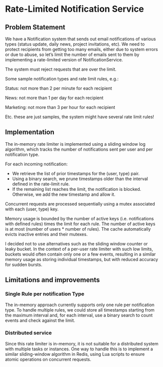 # Rate-Limited Notification Service

## Problem Statement
We have a Notification system that sends out email notifications of various types (status update, daily news, project invitations, etc). We need to protect recipients from getting too many emails, either due to system errors or due to abuse, so let’s limit the number of emails sent to them by implementing a rate-limited version of NotificationService.

The system must reject requests that are over the limit.

Some sample notification types and rate limit rules, e.g.:

Status: not more than 2 per minute for each recipient

News: not more than 1 per day for each recipient

Marketing: not more than 3 per hour for each recipient

Etc. these are just samples, the system might have several rate limit rules!

## Implementation

The in-memory rate limiter is implemented using a sliding window log algorithm, which tracks the number of notifications sent per user and per notification type.

For each incoming notification:

- We retrieve the list of prior timestamps for the (user, type) pair.
- Using a binary search, we prune timestamps older than the interval defined in the rate-limit rule.
- If the remaining list reaches the limit, the notification is blocked. Otherwise, we add the new timestamp and allow it.

Concurrent requests are processed sequentially using a mutex associated with each (user, type) key.

Memory usage is bounded by the number of active keys (i.e. notifications with defined rules) times the limit for each rule. The number of active keys is at most (number of users * number of rules). The cache automatically evicts inactive entries and their mutexes.

I decided not to use alternatives such as the sliding window counter or leaky bucket. In the context of a per-user rate limiter with such low limits, buckets would often contain only one or a few events, resulting in a similar memory usage as storing individual timestamps, but with reduced accuracy for sudden bursts.

## Limitations and improvements

### Single Rule per notification Type
The in-memory approach currently supports only one rule per notification type. To handle multiple rules, we could store all timestamps starting from the maximum interval and,  for each interval, use a binary search to count events and check against the limit.

### Distributed service
Since this rate limiter is in-memory, it is not suitable for a distributed system with multiple tasks or instances. One way to handle this is to implement a similar sliding-window algorithm in Redis, using Lua scripts to ensure atomic operations on concurrent requests.
